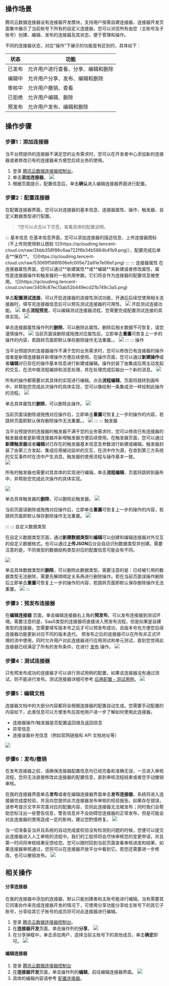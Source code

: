 ## 操作场景

腾讯云数据连接器设有连接器开发模块，支持用户按需自建连接器，连接器开发页面集中展示了当前账号下所有的自定义连接器，您可以浏览所有由您（主账号及子账号）创建、编辑、发布的连接器及其状态，便于管理和操作。

不同的连接器状态，对应“操作”下展示的功能是有区别的，具体如下：

| 状态 | 功能 | 
|---------|---------|
| 已发布 | 允许用户进行查看、分享、编辑和删除 | 
| 编辑中 | 允许用户分享、发布、编辑和删除 | 
| 审核中 | 允许用户撤销、查看 | 
| 已拒绝 | 允许用户编辑、删除 | 
| 预发布 | 允许用户发布、编辑和删除 | 

## 操作步骤

### 步骤1：添加连接器
当平台预提供的连接器不满足您的业务需求时，您可以在开发者中心添加新的连接器或者修改已有的连接器来方便您后续业务的使用。

1. 登录 [腾讯云数据连接器控制台](https://ipaas.cloud.tencent.com/connector-dev?lastType=myConnectors)。
2. 单击**添加连接器**。
![](https://qcloudimg.tencent-cloud.cn/raw/261ea75860c65c059ab3ba7202cf5a04.png)
3. 根据页面提示，配置信息后，单击**确认**进入编辑连接器界面进行配置。

[](id:pzljq)
### 步骤2：配置连接器

在配置连接器界面，您可以对连接器的基本信息、连接器属性、操作、触发器、自定义数据类型进行配置。
>?您可以点击以下页签，查看具体的配置说明。
<dx-tabs>
::: 基本信息
在基本信息界面，您可以添加连接器的描述信息、上传连接器图标（不上传则使用默认图标 ![](https://qcloudimg.tencent-cloud.cn/raw/2bbb358f86c6aa722f8b34b5864b41b9.png)），配置完成后单击**保存**。
![](https://qcloudimg.tencent-cloud.cn/raw/53069f586f606efc005e72a91e7e06ef.png)
:::
::: 连接器属性
在连接器属性界面，您可以通过**新建属性**或**编辑**来新建或者修改属性，属性是连接器操作和触发器的一些共用参数。它们将会作为连接器的配置信息被使用。
![](https://qcloudimg.tencent-cloud.cn/raw/3409c87ec13ab52b449ecd21b749c3a5.png)

单击**配置测试连接**，可以开启连接器的连接性测试功能，开通后后续您使用相关连接器时，填写完连接器信息后可以预先测试连接器的可用性。
![](https://qcloudimg.tencent-cloud.cn/raw/7b726dd1e1f1b388268e78b47c0bf9ca.png)
开启测试连接功能。
![](https://qcloudimg.tencent-cloud.cn/raw/6efe30ed84bdfae96df5682e8b3f837d.png)
单击**流程预览**，可以编辑测试连接器流程，您需要完成配置测试连接的具体实现。
![](https://qcloudimg.tencent-cloud.cn/raw/ab281a035345d477489b7abb2c6b1f48.png)


单击连接器属性操作列的**删除**，可以删除此属性。删除后相关数据不可恢复，请您谨慎操作。
![](https://qcloudimg.tencent-cloud.cn/raw/42474dd9d83310b79027300fa4b21a92.png)
当前页面误删除或拖拽对应属性后，立即单击**重置**可恢复上一步的操作的内容，若跳转页面即默认保存删除操作无法重置。。
![](https://qcloudimg.tencent-cloud.cn/raw/f9b73419984c941c1228aedc2776052a.png)
:::
::: 操作

当平台预提供的连接器操作不满于您的业务需求时，您可以修改已有连接器的操作或者是新增连接器并新增操作方便后续使用。在操作页面，您可以通过**新建操作**或者**编辑**对已存在的操作基本信息进行新建或编辑。操作封装了由集成应用主动发起的交互，在流中做流程编排和消息处理，并在处理完成后输出一个新的消息。
![](https://qcloudimg.tencent-cloud.cn/raw/29e1030058eb7e74df14caf72371a826.png)


所有的操作都需要对其具体的实现进行编辑。点击**流程编辑**，页面将跳转到画布中，并帮助您完成此次操作的具体实现，您可以像绘制一条集成流一样绘制此操作的流程。
![](https://qcloudimg.tencent-cloud.cn/raw/0b5ac1b6ee05ce0fa7c63fd7c63588a4.png)

单击具体属性的**删除**，可以删除此操作。
![](https://qcloudimg.tencent-cloud.cn/raw/b15713add5c75131c7bfc18dbbe649cd.png)

当前页面误删除或拖拽对应操作后，立即单击**重置**可恢复上一步的操作的内容，若跳转页面即默认保存删除操作无法重置。。
![](https://qcloudimg.tencent-cloud.cn/raw/7b40968b7cbe7f792ac6486c76f5a2fb.png)
:::
::: 触发器

当平台预提供的连接器的触发器不满于您的业务需求时，您可以修改已有连接器的触发器或者是新增连接器并新增触发器方便后续使用。在触发器页面，您可以通过**新建触发器**或者**编辑**对已存在的触发器基本信息及参数进行新建或编辑。触发器封装了由第三方发起、集成应用被动监听的交互，在流中作为源，在收到第三方系统的交互事件时在流中产生消息。触发器的使用流程与操作基本一致。  
![](https://qcloudimg.tencent-cloud.cn/raw/773b8edff749a83f1eb81ea25844fda1.png)

所有的触发器也需要对其具体的实现进行编辑。单击**流程编辑**，页面将跳转到画布中，并帮助您完成此次操作的具体实现。

![](https://qcloudimg.tencent-cloud.cn/raw/ac3504d41363492e00e3ec04eb13fe1e.png)

单击具体触发器的**删除**，可以删除此触发器。
![](https://qcloudimg.tencent-cloud.cn/raw/78081f27d1690e919fcf77e99d0735bf.png)

当前页面误删除或拖拽对应操作后，立即单击**重置**可恢复上一步的操作的内容，若跳转页面即默认保存删除操作无法重置。
![](https://qcloudimg.tencent-cloud.cn/raw/47de8955a253537fe6fc7eff429464d8.png)

:::
::: 自定义数据类型

在自定义数据类型页面，通过**新建数据类型**和**编辑**可以创建和编辑连接器对外交互的自定义数据格式。也可以通过**上传JSON**后台会自动识别数据类型并创建。需要注意的是，不同类型的数据结构类型对应的配置信息可能会有不同。

![](https://qcloudimg.tencent-cloud.cn/raw/4b117f402c544976e7623a1aef98ca99.png)

单击具体数据类型的**删除**，可以删除此数据类型。需要注意的是：已经被引用的数据类型无法删除，需要先解绑绑定关系再进行删除操作。若在当前页面误操作删除后立即单击**重置**可恢复上一步的操作的内容，若跳转页面即默认保存删除操作无法重置。
![](https://qcloudimg.tencent-cloud.cn/raw/28849fd9f3fb89a966b4e61b389acb17.png)
:::
</dx-tabs>

### 步骤3：预发布连接器

在**编辑连接器** 页面，单击编辑连接器右上角的**预发布**，可以发布连接器到测试环境。需要注意的是，SaaS类型的连接器将直接进入预发布流程，但是如果是自建类型的连接器，您需要填写版本号之后才可以预发布成功，且版本号也方便您后续连接器功能更新对应不同的版本迭代。
预发布之后的连接器可以在所有非正式环境的流中使用，同时允许用户对此连接器进行应用测试和单元测试，直到您觉得此连接器已经满足了所有的发布条件。在进行 [发布](#fabu) 操作。
![](https://qcloudimg.tencent-cloud.cn/raw/60fa3dc8623c6179fdfb7d5d1c21b371.png)



### 步骤4：测试连接器

只有预发布成功的连接器才可以进行测试用例的配置，如果该连接器没有通过测试，则不能进行发布。测试连接器详细可参考 [应用配置 - 测试用例](https://cloud.tencent.com/document/product/1270/76471#.E6.B5.8B.E8.AF.95.E7.94.A8.E4.BE.8B)。
![](https://qcloudimg.tencent-cloud.cn/raw/f4bb9f280b44f61b2f412c855bc8ba8c.png)

### 步骤5：编辑文档

连接器文档中的大部分内容都将会根据连接器的配置自动生成。您需要手动配置的内容如下，此类信息可以方便发布后其他用户进一步了解如何使用此连接器。  
- 连接器操作/触发器是否配置返回值及返回信息
- 异常信息
- 连接诶器补充信息（例如官网链接和 API 文档地址等）

![](https://qcloudimg.tencent-cloud.cn/raw/2517fd4461ad72628ecb039c2caf735e.png)

[](id:fabu)
### 步骤6：发布/撤销

在发布连接器之前，请确保连接器配置信息均已经完备和准确无误，一旦进入审核流程，您将无法直接修改此连接器的配置信息，直到审核流程结束或者您手动撤销审核。

在我的连接器界面单击**发布**或者在编辑连接器界面单击**发布连接器**，系统将进入连接器完成度校验，并且向您提供此次连接器发布审核的校验报告。如果存在错误，请参考提示文字并完善对应的配置内容，否则此连接器无法被发布；同时我们会帮助您标注出一些警告信息，警告信息并不会妨碍您连接器的正常发布，但是可能会对此连接器的使用造成一定的影响，建议您酌情修复。
![](https://qcloudimg.tencent-cloud.cn/raw/8c0035576c897014891baa51e58885d2.png)

当一切准备妥当并且系统的自动完成度校验没有检测到问题的时候，您便可以提交此连接器进入人工审核的流程中。我们的工程师将会尽快审核您的变更申请，并且第一时间将审核结果反馈给您。您可以随时回到当前页面查看审核进度和结果，如果连接器审核通过，您将可以在连接器开放平台中看到它。若您还需要进一步修改，也可以撤销发布。
![](https://qcloudimg.tencent-cloud.cn/raw/78b87b8e97c7d9bf6cb5cea8e309b168.png)

## 相关操作
#### 分享连接器

在我的连接器中添加的连接器，默认只能创建者和主账号能进行编辑。当有需要其它同事协作来完成连接器开发的情况下，可使用分享功能分享给主账号下的其它子账号，分享给其它子账号的成员将可对此连接器进行编辑。
1. 登录 [腾讯云数据连接器控制台](https://ipaas.cloud.tencent.com/connector-dev?lastType=myConnectors)。
2. 在**连接器开发**页面，单击操作列的**分享**。
![](https://qcloudimg.tencent-cloud.cn/raw/021c1e1bb2d01a42092c50ef808e4cc5.png)
3. 在分享弹框中，单击添加用户，选择当前主账号下的其他成员，单击**确定**即可。
![](https://qcloudimg.tencent-cloud.cn/raw/1215efcda6e40a3d11220bf83f2567bc.png)


#### 编辑连接器
1. 登录 [腾讯云数据连接器控制台](https://ipaas.cloud.tencent.com/connector-dev?lastType=myConnectors)
2. 在**连接器开发**页面，单击操作列的**编辑**，前往编辑连接器界面。
![](https://qcloudimg.tencent-cloud.cn/raw/f8f72aba9c509b2395416bdaa4aca87b.png)
3. 具体的编辑内容请参考 [配置连接器](#pzljq)。
